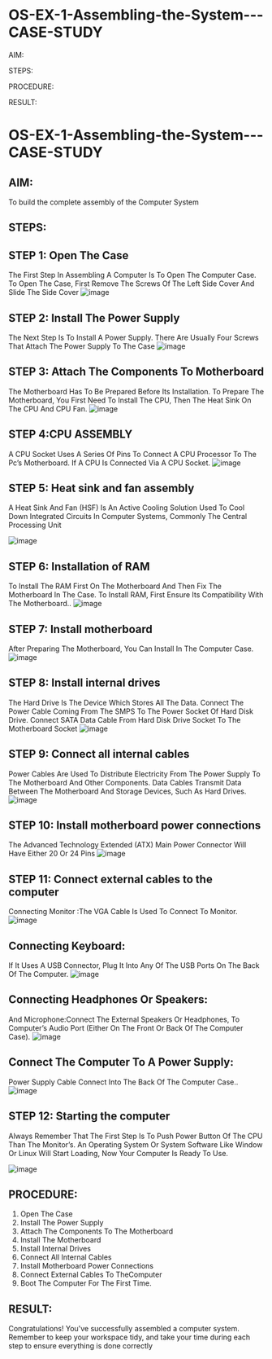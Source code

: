 # OS-EX-1-Assembling-the-System---CASE-STUDY

AIM:

STEPS:

PROCEDURE:


RESULT:
# OS-EX-1-Assembling-the-System---CASE-STUDY

## AIM:
To build the complete assembly of the Computer System

## STEPS:
## STEP 1: Open The Case
The First Step In Assembling A Computer Is To Open The Computer Case. To Open The Case, First Remove The Screws Of The Left Side Cover And Slide The Side Cover
![image](https://github.com/NAGINENIROHITH/OS-EX-1-Assembling-the-System---CASE-STUDY/assets/118344049/a9e7bf74-d8c1-4cfa-b845-9d737698c079)


## STEP 2: Install The Power Supply
The Next Step Is To Install A Power Supply. There Are Usually Four Screws That Attach The Power Supply To The Case
![image](https://github.com/NAGINENIROHITH/OS-EX-1-Assembling-the-System---CASE-STUDY/assets/118344049/594dad9a-ed97-4d15-9e81-bef980d7b453)

## STEP 3: Attach The Components To Motherboard 
The Motherboard Has To Be Prepared Before Its Installation. To Prepare The Motherboard, You First Need To Install The CPU, Then The Heat Sink On The CPU And CPU Fan.
![image](https://github.com/NAGINENIROHITH/OS-EX-1-Assembling-the-System---CASE-STUDY/assets/118344049/ac194b61-5023-4645-9915-6ef2fc68c067)

## STEP 4:CPU ASSEMBLY
A CPU Socket Uses A Series Of Pins To Connect A CPU Processor To The Pc’s Motherboard. If A CPU Is Connected Via A CPU Socket.
![image](https://github.com/NAGINENIROHITH/OS-EX-1-Assembling-the-System---CASE-STUDY/assets/118344049/aa891b22-b5cc-42dc-863a-d76cc399cc4f)

## STEP 5: Heat sink and fan assembly 
A Heat Sink And Fan (HSF) Is An Active Cooling Solution Used To Cool Down Integrated Circuits In Computer Systems, Commonly The Central Processing Unit

![image](https://github.com/NAGINENIROHITH/OS-EX-1-Assembling-the-System---CASE-STUDY/assets/118344049/2ec004c1-bfac-40df-98eb-297686248abf)

## STEP 6: Installation of RAM
To Install The RAM First On The Motherboard And Then Fix The Motherboard In The Case. To Install RAM, First Ensure Its Compatibility With The Motherboard..
![image](https://github.com/NAGINENIROHITH/OS-EX-1-Assembling-the-System---CASE-STUDY/assets/118344049/720e187b-f735-4340-8866-8eaf009e7e5f)

## STEP 7: Install motherboard 
After Preparing The Motherboard, You Can Install In The Computer Case.
![image](https://github.com/NAGINENIROHITH/OS-EX-1-Assembling-the-System---CASE-STUDY/assets/118344049/d45247c2-2ac7-47d0-9f88-fbdeea302621)

## STEP 8: Install internal drives 
The Hard Drive Is The Device Which Stores All The Data. Connect The Power Cable Coming From The SMPS To The Power Socket Of Hard Disk Drive. Connect SATA Data Cable From Hard Disk Drive Socket To The Motherboard Socket
![image](https://github.com/NAGINENIROHITH/OS-EX-1-Assembling-the-System---CASE-STUDY/assets/118344049/587e8656-1991-4836-91fb-f7717430f38f)

## STEP 9: Connect all internal cables 
Power Cables Are Used To Distribute Electricity From The Power Supply To The Motherboard And Other Components. Data Cables Transmit Data Between The Motherboard And Storage Devices, Such As Hard Drives.
![image](https://github.com/NAGINENIROHITH/OS-EX-1-Assembling-the-System---CASE-STUDY/assets/118344049/830d36a8-540a-4ade-baa4-bcd9890f8860)

## STEP 10: Install motherboard power connections 
The Advanced Technology Extended (ATX) Main Power Connector Will Have Either 20 Or 24 Pins
![image](https://github.com/NAGINENIROHITH/OS-EX-1-Assembling-the-System---CASE-STUDY/assets/118344049/8e8de5b8-5b79-4544-8c27-93f76d0933da)

## STEP 11: Connect external cables to the computer
Connecting Monitor :The VGA Cable Is Used To Connect To Monitor.
![image](https://github.com/NAGINENIROHITH/OS-EX-1-Assembling-the-System---CASE-STUDY/assets/118344049/eec3ff6d-a417-4ed4-8b70-9c139d75e285)

## Connecting Keyboard:
If It Uses A USB Connector, Plug It Into Any Of The USB Ports On The Back Of The Computer.
![image](https://github.com/NAGINENIROHITH/OS-EX-1-Assembling-the-System---CASE-STUDY/assets/118344049/79691cae-278b-4e01-ae60-77f4adad5a25)

## Connecting Headphones Or Speakers: 
And Microphone:Connect The External Speakers Or Headphones, To Computer’s Audio Port (Either On The Front Or Back Of The Computer Case).
![image](https://github.com/NAGINENIROHITH/OS-EX-1-Assembling-the-System---CASE-STUDY/assets/118344049/157690c9-2528-4abe-a8cf-4c5d10c8586f)

## Connect The Computer To A Power Supply:
Power Supply Cable Connect Into The Back Of The Computer Case..
![image](https://github.com/NAGINENIROHITH/OS-EX-1-Assembling-the-System---CASE-STUDY/assets/118344049/65317cb8-2795-4f50-bee2-d27f7a1a4d49)

## STEP 12: Starting the computer 
Always Remember That The First Step Is To Push Power Button Of The CPU Than The Monitor’s. An Operating System Or System Software Like Window Or Linux Will Start Loading, Now Your Computer Is Ready To Use.

![image](https://github.com/NAGINENIROHITH/OS-EX-1-Assembling-the-System---CASE-STUDY/assets/118344049/7fbbc8a3-dae6-4f8b-add3-e3893ba7e210)

## PROCEDURE:
1. Open The Case
2. Install The Power Supply
3. Attach The Components To The Motherboard
4. Install The Motherboard
5. Install Internal Drives
6. Connect All Internal Cables
7. Install Motherboard Power Connections
8. Connect External Cables To TheComputer
9. Boot The Computer For The First Time.
    
## RESULT:
Congratulations! You've successfully assembled a computer system. Remember to keep your workspace tidy, and take your time during each step to ensure everything is done correctly
